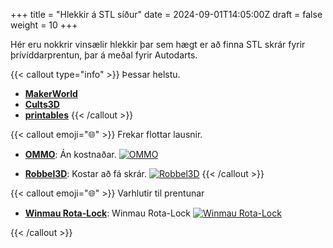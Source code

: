 +++
title = "Hlekkir á STL síður"
date = 2024-09-01T14:05:00Z
draft = false
weight = 10
+++

Hér eru nokkrir vinsælir hlekkir þar sem hægt er að finna STL skrár fyrir þrívíddarprentun, þar á meðal fyrir Autodarts.

{{< callout type="info" >}}
Þessar helstu.
- **[MakerWorld](https://makerworld.com/en/search/models?keyword=dart+light)**
- **[Cults3D](https://cults3d.com/en/search?q=dartboard+light)**
- **[printables](https://www.printables.com/search/models?ctx=models&q=Autodarts)**
{{< /callout >}}

{{< callout emoji="🌐" >}}
Frekar flottar lausnir.
- **[OMMO](https://makerworld.com/en/models/1124401-dartboard-led-light-autodarts?from=recommend#profileId-1147539)**: Án kostnaðar.
[![OMMO](https://makerworld.bblmw.com/makerworld/model/US3744f3b7abc2b2/design/2025-02-18_f1e905cecaadd8.jpg)](https://makerworld.com/en/models/1124401-dartboard-led-light-autodarts?from=recommend#profileId-1147539)


- **[Robbel3D](https://cults3d.com/en/3d-model/gadget/steeldart-score-system-wie-autodarts)**: Kostar að fá skrár.
[![Robbel3D](https://fbi.cults3d.com/uploaders/17886443/illustration-file/ca67da1e-0396-48a1-afec-b0b340bbf2b1/Autodarts-3DDrucken.png)](https://cults3d.com/en/3d-model/gadget/steeldart-score-system-wie-autodarts)
{{< /callout >}}

{{< callout emoji="🌐" >}}
Varhlutir til prentunar
- **[Winmau Rota-Lock](https://www.thingiverse.com/thing:6269569)**: Winmau Rota-Lock
[![Winmau Rota-Lock](https://cdn.thingiverse.com/assets/a2/51/12/05/94/large_display_b356bf96-c9c5-436f-ac62-63da175c2ea7.jpg)](https://www.thingiverse.com/thing:6269569)

{{< /callout >}}
